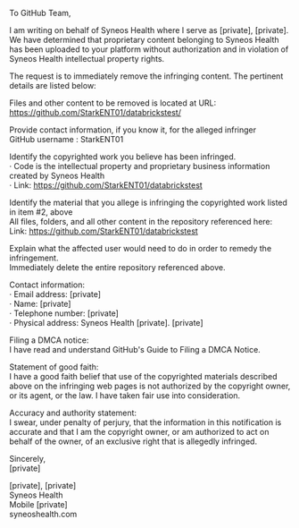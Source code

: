 To GitHub Team,

 

I am writing on behalf of Syneos Health where I serve as [private], [private].  We have determined that proprietary content belonging to Syneos Health has been uploaded to your platform without authorization and in violation of Syneos Health intellectual property rights. 

 

The request is to immediately remove the infringing content.  The pertinent details are listed below:

 

Files and other content to be removed is located at URL:  
https://github.com/StarkENT01/databrickstest/

 

Provide contact information, if you know it, for the alleged infringer  
GitHub username : StarkENT01

 

Identify the copyrighted work you believe has been infringed.  
·         Code is the intellectual property and proprietary business information created by Syneos Health  
·         Link: https://github.com/StarkENT01/databrickstest  

 

Identify the material that you allege is infringing the copyrighted work listed in item #2, above  
All files, folders, and all other content in the repository referenced here: Link: https://github.com/StarkENT01/databrickstest

 

Explain what the affected user would need to do in order to remedy the infringement.   
Immediately delete the entire repository referenced above.

 

Contact information:  
·         Email address: [private]  
·         Name: [private]  
·         Telephone number: [private]  
·         Physical address:  Syneos Health [private]. [private]  

 

Filing a DMCA notice:  
I have read and understand GitHub's Guide to Filing a DMCA Notice.

 

Statement of good faith:  
I have a good faith belief that use of the copyrighted materials described above on the infringing web pages is not authorized by the copyright owner, or its agent, or the law. I have taken fair use into consideration.

 

Accuracy and authority statement:  
I swear, under penalty of perjury, that the information in this notification is accurate and that I am the copyright owner, or am authorized to act on behalf of the owner, of an exclusive right that is allegedly infringed.

 

 

Sincerely,  
[private]

 

[private], [private]  
Syneos Health  
Mobile [private]  
syneoshealth.com
